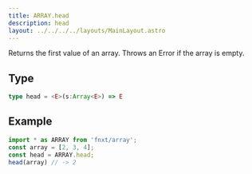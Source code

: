 ```yaml
---
title: ARRAY.head
description: head
layout: ../../../../layouts/MainLayout.astro
---
```

Returns the first value of an array.
Throws an Error if the array is empty.
## Type
```ts
type head = <E>(s:Array<E>) => E
```

## Example
```ts
import * as ARRAY from 'fnxt/array';
const array = [2, 3, 4];
const head = ARRAY.head;
head(array) // -> 2
```
